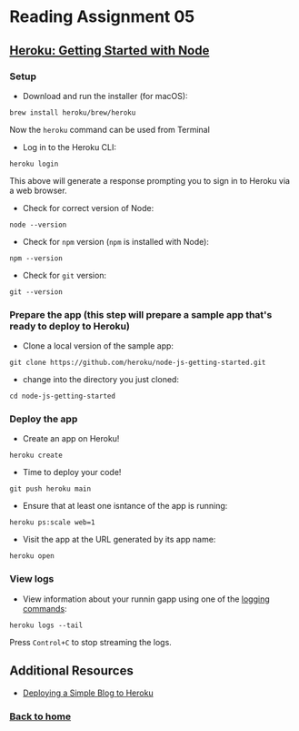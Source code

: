 # Reading Assignment 05

## [Heroku: Getting Started with Node](https://devcenter.heroku.com/articles/getting-started-with-nodejs#introduction)

### Setup

- Download and run the installer (for macOS):

```
brew install heroku/brew/heroku
```

Now the `heroku` command can be used from Terminal

- Log in to the Heroku CLI:

```
heroku login
```

This above will generate a response prompting you to sign in to Heroku via a web browser.

- Check for correct version of Node:

```
node --version
```

- Check for `npm` version (`npm` is installed with Node):

```
npm --version
```

- Check for `git` version:

```
git --version
```

### Prepare the app (this step will prepare a sample app that's ready to deploy to Heroku)

- Clone a local version of the sample app:

```
git clone https://github.com/heroku/node-js-getting-started.git
```

- change into the directory you just cloned:

```
cd node-js-getting-started
```

### Deploy the app

- Create an app on Heroku!

```
heroku create
```

- Time to deploy your code!

```
git push heroku main
```

- Ensure that at least one isntance of the app is running:

```
heroku ps:scale web=1
```

- Visit the app at the URL generated by its app name:

```
heroku open
```

### View logs

- View information about your runnin gapp using one of the [logging commands](https://devcenter.heroku.com/articles/logging):

```
heroku logs --tail
```

Press `Control+C` to stop streaming the logs.

## Additional Resources

- [Deploying a Simple Blog to Heroku](https://howtonode.org/deploy-blog-to-heroku)

### [Back to home](https://dcalhoun286.github.io/reading-notes/)
